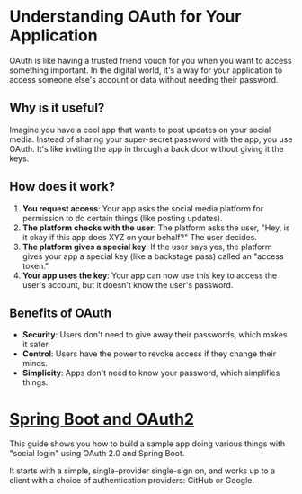 # Understanding OAuth for Your Application

OAuth is like having a trusted friend vouch for you when you want to access something important. In the digital world, it's a way for your application to access someone else's account or data without needing their password.

## Why is it useful?

Imagine you have a cool app that wants to post updates on your social media. Instead of sharing your super-secret password with the app, you use OAuth. It's like inviting the app in through a back door without giving it the keys.

## How does it work?

1. **You request access**: Your app asks the social media platform for permission to do certain things (like posting updates).
2. **The platform checks with the user**: The platform asks the user, "Hey, is it okay if this app does XYZ on your behalf?" The user decides.
3. **The platform gives a special key**: If the user says yes, the platform gives your app a special key (like a backstage pass) called an "access token."
4. **Your app uses the key**: Your app can now use this key to access the user's account, but it doesn't know the user's password.

## Benefits of OAuth

- **Security**: Users don't need to give away their passwords, which makes it safer.
- **Control**: Users have the power to revoke access if they change their minds.
- **Simplicity**: Apps don't need to know your password, which simplifies things.

# [Spring Boot and OAuth2](https://spring.io/guides/tutorials/spring-boot-oauth2/)
This guide shows you how to build a sample app doing various things with "social login" using OAuth 2.0 and Spring Boot.

It starts with a simple, single-provider single-sign on, and works up to a client with a choice of authentication providers: GitHub or Google.

